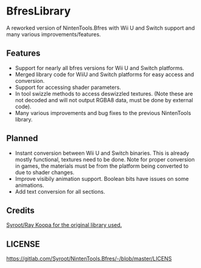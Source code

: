 # BfresLibrary
A reworked version of NintenTools.Bfres with Wii U and Switch support and many various improvements/features.

## Features
- Support for nearly all bfres versions for Wii U and Switch platforms.
- Merged library code for WiiU and Switch platforms for easy access and conversion.
- Support for accessing shader parameters.
- In tool swizzle methods to access deswizzled textures. (Note these are not decoded and will not output RGBA8 data, must be done by external code).
- Many various improvements and bug fixes to the previous NintenTools library.

## Planned
- Instant conversion between Wii U and Switch binaries. This is already mostly functional, textures need to be done. 
Note for proper conversion in games, the materials must be from the platform being converted to due to shader changes.
- Improve visibily animation support. Boolean bits have issues on some animations.
- Add text conversion for all sections.

## Credits

[Syroot/Ray Koopa for the original library used.](https://gitlab.com/Syroot/NintenTools.Bfres/tree/master/src/Syroot.NintenTools.Bfres)

## LICENSE

https://gitlab.com/Syroot/NintenTools.Bfres/-/blob/master/LICENS
